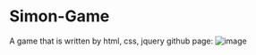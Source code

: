 # Simon-Game
A game that is written by html, css, jquery
github page:
![image](https://user-images.githubusercontent.com/74997670/175813622-8fa2d4f3-adc8-4808-8f78-5c55013c0b90.png)

